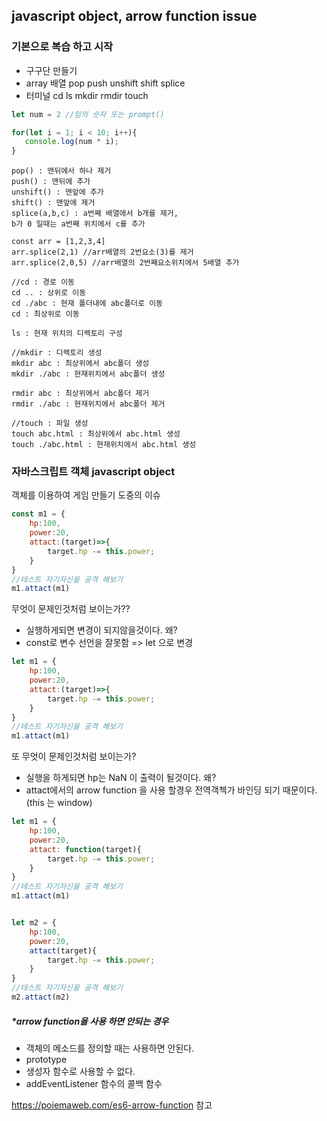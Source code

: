 ## javascript object, arrow function issue

### 기본으로 복습 하고 시작

- 구구단 만들기
- array 배열 pop push unshift shift splice
- 터미널 cd ls mkdir rmdir touch

```javascript
let num = 2 //임의 숫자 또는 prompt()

for(let i = 1; i < 10; i++){
   console.log(num * i);
}
```

```
pop() : 맨뒤에서 하나 제거
push() : 맨뒤에 추가 
unshift() : 맨앞에 추가
shift() : 맨앞에 제거
splice(a,b,c) : a번째 배열에서 b개를 제거,
b가 0 일때는 a번째 위치에서 c를 추가

const arr = [1,2,3,4]
arr.splice(2,1) //arr배열의 2번요소(3)를 제거
arr.splice(2,0,5) //arr배열의 2번째요소위치에서 5배열 추가
```

```
//cd : 경로 이동
cd .. : 상위로 이동
cd ./abc : 현재 폴더내에 abc폴더로 이동
cd : 최상위로 이동

ls : 현재 위치의 디렉토리 구성

//mkdir : 디렉토리 생성
mkdir abc : 최상위에서 abc폴더 생성
mkdir ./abc : 현재위치에서 abc폴더 생성

rmdir abc : 최상위에서 abc폴더 제거
rmdir ./abc : 현재위치에서 abc폴더 제거

//touch : 파일 생성
touch abc.html : 최상위에서 abc.html 생성
touch ./abc.html : 현재위치에서 abc.html 생성

```

 

### 자바스크립트 객체 javascript object 

객체를 이용하여 게임 만들기 도중의 이슈

```javascript
const m1 = {
	hp:100,
	power:20,
	attact:(target)=>{
		target.hp -= this.power;
	}
}
//테스트 자기자신을 공격 해보기
m1.attact(m1)
```

무엇이 문제인것처럼 보이는가??

- 실행하게되면 변경이 되지않을것이다. 왜?
- const로 변수 선언을 잘못함 => let 으로 변경

```javascript
let m1 = {
	hp:100,
	power:20,
	attact:(target)=>{
		target.hp -= this.power;
	}
}
//테스트 자기자신을 공격 해보기
m1.attact(m1)
```

또 무엇이 문제인것처럼 보이는가?

- 실행을 하게되면 hp는 NaN 이 출력이 될것이다. 왜?
- attact에서의 arrow function 을 사용 할경우 전역객첵가 바인딩 되기 때문이다. (this 는 window)

```javascript
let m1 = {
	hp:100,
	power:20,
	attact: function(target){
		target.hp -= this.power;
	}
}
//테스트 자기자신을 공격 해보기
m1.attact(m1)


let m2 = {
	hp:100,
	power:20,
	attact(target){
		target.hp -= this.power;
	}
}
//테스트 자기자신을 공격 해보기
m2.attact(m2)
```

##### *arrow function을 사용 하면 안되는 경우

- 객체의 메소드를 정의할 때는 사용하면 안된다.
- prototype
- 생성자 함수로 사용할 수 없다.
- addEventListener 함수의 콜백 함수

https://poiemaweb.com/es6-arrow-function  참고